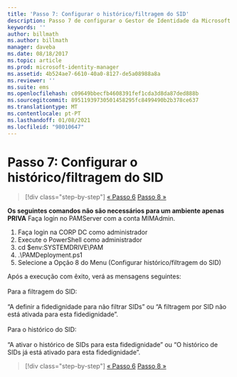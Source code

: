 ```yaml
---
title: 'Passo 7: Configurar o histórico/filtragem do SID'
description: Passo 7 de configurar o Gestor de Identidade da Microsoft utilizando scripts. Este passo inclui a configuração do histórico do SID/da filtragem do SID.
keywords: ''
author: billmath
ms.author: billmath
manager: daveba
ms.date: 08/18/2017
ms.topic: article
ms.prod: microsoft-identity-manager
ms.assetid: 4b524ae7-6610-40a0-8127-de5a08988a8a
ms.reviewer: ''
ms.suite: ems
ms.openlocfilehash: c09649bbecfb4608391fef1cda3d8da87ded888b
ms.sourcegitcommit: 89511939730501458295fc8499490b2b378ce637
ms.translationtype: MT
ms.contentlocale: pt-PT
ms.lasthandoff: 01/08/2021
ms.locfileid: "98010647"
---
```

# <a name="step-7-setup-sid-historysid-filtering"></a>Passo 7: Configurar o histórico/filtragem do SID

> [!div class="step-by-step"]
> [« Passo 6](sp1-step6-setup-pam-trust.md) 
>  [Passo 8 »](sp1-step8-pam-deployment-verification.md)

**Os seguintes comandos não são necessários para um ambiente apenas PRIVA** Faça login no PAMServer com a conta MIMAdmin.

1. Faça login na CORP DC como administrador
2. Execute o PowerShell como administrador
3. cd $env:SYSTEMDRIVE\PAM
4. .\PAMDeployment.ps1
5. Selecione a Opção 8 do Menu (Configurar histórico/filtragem do SID)

Após a execução com êxito, verá as mensagens seguintes:<br/></br>
Para a filtragem do SID: <br/></br>
“A definir a fidedignidade para não filtrar SIDs” ou “A filtragem por SID não está ativada para esta fidedignidade”. </br></br>
Para o histórico do SID: </br></br>
“A ativar o histórico de SIDs para esta fidedignidade” ou “O histórico de SIDs já está ativado para esta fidedignidade”.

> [!div class="step-by-step"]
> [« Passo 6](sp1-step6-setup-pam-trust.md) 
>  [Passo 8 »](sp1-step8-pam-deployment-verification.md)
